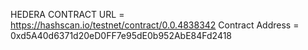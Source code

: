 HEDERA CONTRACT URL = https://hashscan.io/testnet/contract/0.0.4838342
Contract Address = 0xd5A40d6371d20eD0FF7e95dE0b952AbE84Fd2418
